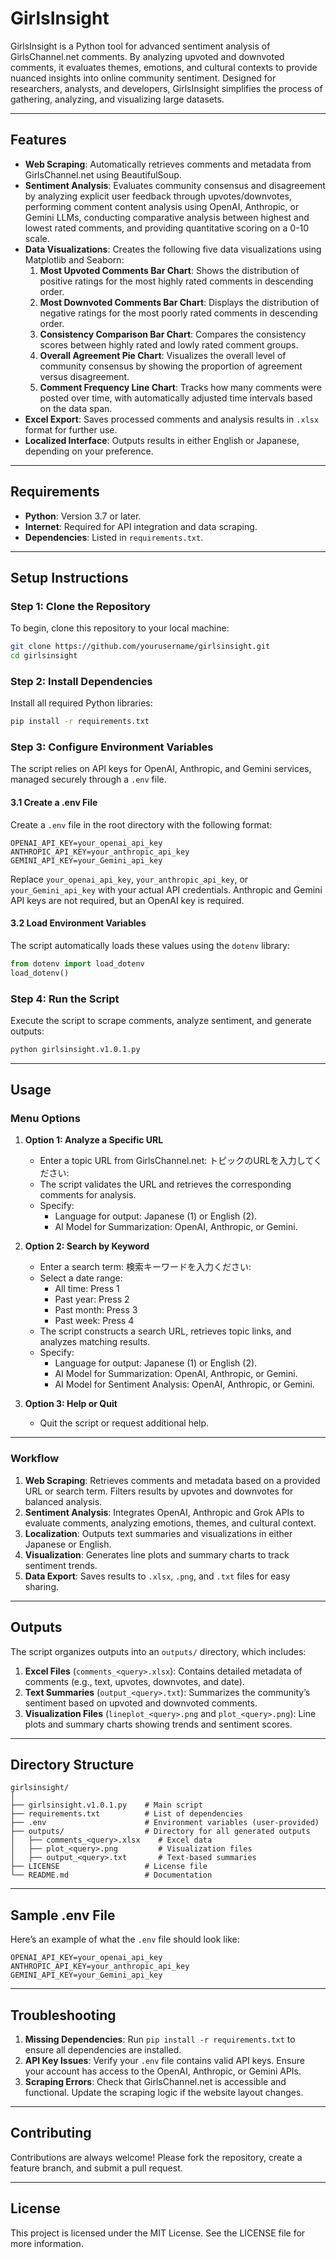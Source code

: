 # GirlsInsight

GirlsInsight is a Python tool for advanced sentiment analysis of GirlsChannel.net comments. By analyzing upvoted and downvoted comments, it evaluates themes, emotions, and cultural contexts to provide nuanced insights into online community sentiment. Designed for researchers, analysts, and developers, GirlsInsight simplifies the process of gathering, analyzing, and visualizing large datasets.

---

## Features

- **Web Scraping**: Automatically retrieves comments and metadata from GirlsChannel.net using BeautifulSoup.
- **Sentiment Analysis**: Evaluates community consensus and disagreement by analyzing explicit user feedback through upvotes/downvotes, performing comment content analysis using OpenAI, Anthropic, or Gemini LLMs, conducting comparative analysis between highest and lowest rated comments, and providing quantitative scoring on a 0-10 scale.
- **Data Visualizations**: Creates the following five data visualizations using Matplotlib and Seaborn:
  1. **Most Upvoted Comments Bar Chart**: Shows the distribution of positive ratings for the most highly rated comments in descending order.
  2. **Most Downvoted Comments Bar Chart**: Displays the distribution of negative ratings for the most poorly rated comments in descending order.
  3. **Consistency Comparison Bar Chart**: Compares the consistency scores between highly rated and lowly rated comment groups.
  4. **Overall Agreement Pie Chart**: Visualizes the overall level of community consensus by showing the proportion of agreement versus disagreement.
  5. **Comment Frequency Line Chart**: Tracks how many comments were posted over time, with automatically adjusted time intervals based on the data span.
- **Excel Export**: Saves processed comments and analysis results in `.xlsx` format for further use.
- **Localized Interface**: Outputs results in either English or Japanese, depending on your preference.

---

## Requirements

- **Python**: Version 3.7 or later.
- **Internet**: Required for API integration and data scraping.
- **Dependencies**: Listed in `requirements.txt`.

---

## Setup Instructions

### Step 1: Clone the Repository
To begin, clone this repository to your local machine:
```bash
git clone https://github.com/yourusername/girlsinsight.git
cd girlsinsight
```

### Step 2: Install Dependencies
Install all required Python libraries:
```bash
pip install -r requirements.txt
```

### Step 3: Configure Environment Variables
The script relies on API keys for OpenAI, Anthropic, and Gemini services, managed securely through a `.env` file.

#### 3.1 Create a .env File
Create a `.env` file in the root directory with the following format:
```
OPENAI_API_KEY=your_openai_api_key
ANTHROPIC_API_KEY=your_anthropic_api_key
GEMINI_API_KEY=your_Gemini_api_key
```
Replace `your_openai_api_key`, `your_anthropic_api_key`, or `your_Gemini_api_key` with your actual API credentials. Anthropic and Gemini API keys are not required, but an OpenAI key is required.

#### 3.2 Load Environment Variables
The script automatically loads these values using the `dotenv` library:
```python
from dotenv import load_dotenv
load_dotenv()
```

### Step 4: Run the Script
Execute the script to scrape comments, analyze sentiment, and generate outputs:
```bash
python girlsinsight.v1.0.1.py
```

---

## Usage

### Menu Options
1. **Option 1: Analyze a Specific URL**
   - Enter a topic URL from GirlsChannel.net: トピックのURLを入力してください: 
   - The script validates the URL and retrieves the corresponding comments for analysis.
   - Specify:
     - Language for output: Japanese (1) or English (2).
     - AI Model for Summarization: OpenAI, Anthropic, or Gemini.

2. **Option 2: Search by Keyword**
   - Enter a search term: 検索キーワードを入力ください: 
   - Select a date range:
     - All time: Press 1
     - Past year: Press 2
     - Past month: Press 3
     - Past week: Press 4
   - The script constructs a search URL, retrieves topic links, and analyzes matching results.
   - Specify:
     - Language for output: Japanese (1) or English (2).
     - AI Model for Summarization: OpenAI, Anthropic, or Gemini.
     - AI Model for Sentiment Analysis: OpenAI, Anthropic, or Gemini.

3. **Option 3: Help or Quit**
   - Quit the script or request additional help.

---

### Workflow
1. **Web Scraping**: Retrieves comments and metadata based on a provided URL or search term. Filters results by upvotes and downvotes for balanced analysis.
2. **Sentiment Analysis**: Integrates OpenAI, Anthropic and Grok APIs to evaluate comments, analyzing emotions, themes, and cultural context.
3. **Localization**: Outputs text summaries and visualizations in either Japanese or English.
4. **Visualization**: Generates line plots and summary charts to track sentiment trends.
5. **Data Export**: Saves results to `.xlsx`, `.png`, and `.txt` files for easy sharing.

---

## Outputs

The script organizes outputs into an `outputs/` directory, which includes:
1. **Excel Files** (`comments_<query>.xlsx`): Contains detailed metadata of comments (e.g., text, upvotes, downvotes, and date).
2. **Text Summaries** (`output_<query>.txt`): Summarizes the community’s sentiment based on upvoted and downvoted comments.
3. **Visualization Files** (`lineplot_<query>.png` and `plot_<query>.png`): Line plots and summary charts showing trends and sentiment scores.

---

## Directory Structure

```
girlsinsight/
│
├── girlsinsight.v1.0.1.py    # Main script
├── requirements.txt          # List of dependencies
├── .env                      # Environment variables (user-provided)
├── outputs/                  # Directory for all generated outputs
│   ├── comments_<query>.xlsx    # Excel data
│   ├── plot_<query>.png         # Visualization files
│   ├── output_<query>.txt       # Text-based summaries
├── LICENSE                   # License file
└── README.md                 # Documentation
```

---

## Sample .env File

Here’s an example of what the `.env` file should look like:
```
OPENAI_API_KEY=your_openai_api_key
ANTHROPIC_API_KEY=your_anthropic_api_key
GEMINI_API_KEY=your_Gemini_api_key
```

---

## Troubleshooting

1. **Missing Dependencies**: Run `pip install -r requirements.txt` to ensure all dependencies are installed.
2. **API Key Issues**: Verify your `.env` file contains valid API keys. Ensure your account has access to the OpenAI, Anthropic, or Gemini APIs.
3. **Scraping Errors**: Check that GirlsChannel.net is accessible and functional. Update the scraping logic if the website layout changes.

---

## Contributing

Contributions are always welcome! Please fork the repository, create a feature branch, and submit a pull request.

---

## License

This project is licensed under the MIT License. See the LICENSE file for more information.
